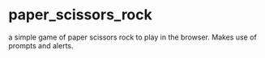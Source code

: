 # paper_scissors_rock
a simple game of paper scissors rock to play in the browser. Makes use of prompts and alerts.